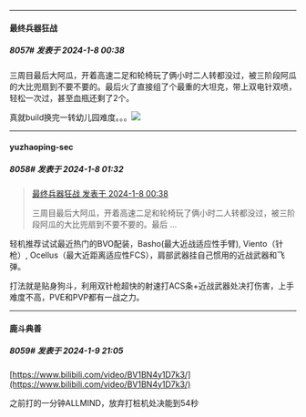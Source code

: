 
*****

####  最终兵器狂战  
##### 8057#       发表于 2024-1-8 00:38

三周目最后大阿瓜，开着高速二足和轮椅玩了俩小时二人转都没过，被三阶段阿瓜的大比兜扇到不要不要的。最后火了直接组了个最重的大坦克，带上双电针双喷，轻松一次过，甚至血瓶还剩了2个。

真就build换完一转幼儿园难度。。。<img src="https://static.saraba1st.com/image/smiley/face2017/068.png" referrerpolicy="no-referrer">


*****

####  yuzhaoping-sec  
##### 8058#       发表于 2024-1-8 01:32

<blockquote><a href="httphttps://bbs.saraba1st.com/2b/forum.php?mod=redirect&amp;goto=findpost&amp;pid=63570186&amp;ptid=2109078" target="_blank">最终兵器狂战 发表于 2024-1-8 00:38</a>

三周目最后大阿瓜，开着高速二足和轮椅玩了俩小时二人转都没过，被三阶段阿瓜的大比兜扇到不要不要的。最后 ...</blockquote>
轻机推荐试试最近热门的BVO配装，Basho(最大近战适应性手臂), Viento（针枪）, Ocellus（最大近距离适应性FCS），肩部武器挂自己惯用的近战武器和飞弹。

打法就是贴身狗斗，利用双针枪超快的射速打ACS条+近战武器处决打伤害，上手难度不高，PVE和PVP都有一战之力。


*****

####  鹿斗典善  
##### 8059#       发表于 2024-1-9 21:05

[https://www.bilibili.com/video/BV1BN4y1D7k3/](https://www.bilibili.com/video/BV1BN4y1D7k3/)

之前打的一分钟ALLMIND，放弃打桩机处决能到54秒


